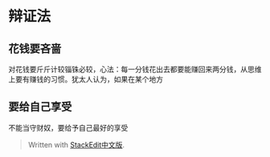 # 辩证法
##  花钱要吝啬
对花钱要斤斤计较锱铢必较，心法：每一分钱花出去都要能赚回来两分钱，从思维上要有赚钱的习惯。犹太人认为，如果在某个地方
## 要给自己享受
不能当守财奴，要给予自己最好的享受
> Written with [StackEdit中文版](https://stackedit.cn/).
<!--stackedit_data:
eyJoaXN0b3J5IjpbLTE5MDcwODg4NDhdfQ==
-->